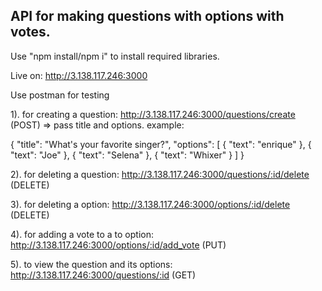 ## API for making questions with options with votes.

Use "npm install/npm i" to install required libraries.

Live on: http://3.138.117.246:3000

Use postman for testing

1). for creating a question: http://3.138.117.246:3000/questions/create (POST)
  => pass title and options.
  example: 
  
  {
    "title": "What's your favorite singer?",
    "options": [
        { "text": "enrique" },
        { "text": "Joe" },
        { "text": "Selena" },
        { "text": "Whixer" }
    ]
  }
  
2). for deleting a question: http://3.138.117.246:3000/questions/:id/delete (DELETE)

3). for deleting a option: http://3.138.117.246:3000/options/:id/delete (DELETE)

4). for adding a vote to a to option: http://3.138.117.246:3000/options/:id/add_vote (PUT)

5). to view the question and its options: http://3.138.117.246:3000/questions/:id (GET)

